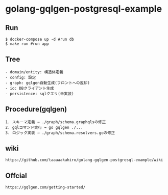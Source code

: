# golang-gqlgen-postgresql-example

## Run
```
$ docker-compose up -d #run db
$ make run #run app
```

## Tree
    - domain/entity: 構造体定義
    - config: 設定
    - graph: gqlgen自動生成(フロントへの返却)
    - io: DBクライアント生成
    - persistence: sqlクエリ(未実装)

## Procedure(gqlgen)
    1. スキーマ定義 → ./graph/schema.graphqlsの修正
    2. gqlコマンド実行 → go gqlgen ./...
    3. ロジック実装 → ./graph/schema.resolvers.goの修正

## wiki
    https://github.com/taaaaakahiro/golang-gqlgen-postgresql-example/wiki

## Offcial
    https://gqlgen.com/getting-started/
